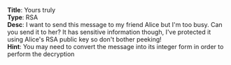 **Title**: Yours truly <br>
**Type**: RSA <br>
**Desc**: I want to send this message to my friend Alice but I'm too busy. Can you send it to her? It has sensitive information though, I've protected it using Alice's RSA public key so don't bother peeking! <br>
**Hint**: You may need to convert the message into its integer form in order to perform the decryption <br>
